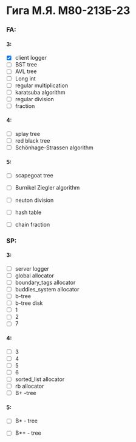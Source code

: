 # Гига М.Я. M80-213Б-23

### FA:
#### 3:
- [x] client logger
- [ ] BST tree
- [ ] AVL tree
- [ ] Long int
- [ ] regular multiplication
- [ ] karatsuba algorithm
- [ ] regular division
- [ ] fraction
#### 4:
- [ ] splay tree
- [ ] red black tree
- [ ] Schönhage-Strassen algorithm
#### 5:
- [ ] scapegoat tree
- [ ] Burnikel Ziegler algorithm
- [ ] neuton division
- [ ] hash table
- [ ] chain fraction



### SP:
#### 3:
- [ ] server logger
- [ ] global allocator
- [ ] boundary_tags allocator
- [ ] buddies_system allocator
- [ ] b-tree
- [ ] b-tree disk
- [ ] 1
- [ ] 2
- [ ] 7
#### 4:
- [ ] 3
- [ ] 4
- [ ] 5
- [ ] 6
- [ ] sorted_list allocator
- [ ] rb allocator
- [ ] B+ -tree
#### 5:
- [ ] B* - tree
- [ ] B*+ - tree


